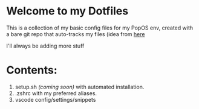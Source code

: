 # Welcome to my Dotfiles
This is a collection of my basic config files for my PopOS env, created with a bare git repo that auto-tracks my files (idea from [here](https://www.atlassian.com/git/tutorials/dotfiles)

I'll always be adding more stuff

# Contents:
1. setup.sh *(coming soon)* with automated installation.
2. .zshrc with my preferred aliases.
3. vscode config/settings/snippets
